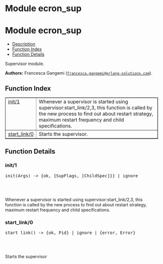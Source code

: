 Module ecron_sup
================


<h1>Module ecron_sup</h1>

* [Description](#description)
* [Function Index](#index)
* [Function Details](#functions)


Supervisor module.



__Authors:__ Francesca Gangemi ([`francesca.gangemi@erlang-solutions.com`](mailto:francesca.gangemi@erlang-solutions.com)).

<h2><a name="index">Function Index</a></h2>



<table width="100%" border="1" cellspacing="0" cellpadding="2" summary="function index"><tr><td valign="top"><a href="#init-1">init/1</a></td><td>Whenever a supervisor is started using supervisor:start_link/2,3,
this function is called by the new process to find out about restart strategy,
maximum restart frequency and child specifications.</td></tr><tr><td valign="top"><a href="#start_link-0">start_link/0</a></td><td>Starts the supervisor.</td></tr></table>




<h2><a name="functions">Function Details</a></h2>


<a name="init-1"></a>

<h3>init/1</h3>





<pre>init(Args) -> {ok, {SupFlags, [ChildSpec]}} | ignore</pre>
<br></br>




Whenever a supervisor is started using supervisor:start_link/2,3,
this function is called by the new process to find out about restart strategy,
maximum restart frequency and child specifications.<a name="start_link-0"></a>

<h3>start_link/0</h3>





<pre>start_link() -> {ok, Pid} | ignore | {error, Error}</pre>
<br></br>




Starts the supervisor